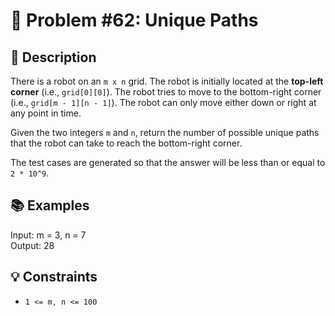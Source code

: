 # 🔢 Problem #62: Unique Paths

## 📝 Description

There is a robot on an `m x n` grid. The robot is initially located at the **top-left corner** (i.e., `grid[0][0]`). The robot tries to move to the bottom-right corner (i.e., `grid[m - 1][n - 1]`). The robot can only move either down or right at any point in time.

Given the two integers `m` and `n`, return the number of possible unique paths that the robot can take to reach the bottom-right corner.

The test cases are generated so that the answer will be less than or equal to `2 * 10^9`.

## 📚 Examples

Input: m = 3, n = 7
<br>
Output: 28

## 💡 Constraints

- `1 <= m, n <= 100`
